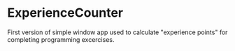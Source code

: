 # ExperienceCounter

First version of simple window app used to calculate "experience points" for completing programming excercises.
